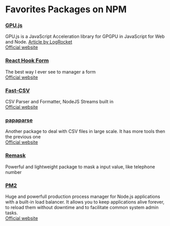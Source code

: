# Favorites Packages on NPM

### [GPU.js](https://www.npmjs.com/package/gpu.js)
GPU.js is a JavaScript Acceleration library for GPGPU in JavaScript for Web and Node.
[Article by LogRocket](https://blog.logrocket.com/improving-javascript-performance-with-gpu-js/)
<br>[Official website](https://gpu.rocks/#/)
<br>

### [React Hook Form](https://www.npmjs.com/package/react-hook-form)
The best way I ever see to manager a form 
<br>[Official website](https://react-hook-form.com/)
<br>

### [Fast-CSV](https://www.npmjs.com/package/fast-csv)
CSV Parser and Formatter, NodeJS Streams built in
<br>[Official website](https://c2fo.github.io/fast-csv/)
<br>

### [papaparse](https://www.npmjs.com/package/papaparse)
Another package to deal with CSV files in large scale. It has more tools then the previous one 
<br>[Official website](https://www.papaparse.com/)
<br>

### [Remask](https://www.npmjs.com/package/remask)
Powerful and lightweight package to mask a input value, like telephone number
<br>

### [PM2](https://www.npmjs.com/package/pm2)
Huge and powerfull production process manager for Node.js applications with a built-in load balancer. It allows you to keep applications alive forever, to reload them without downtime and to facilitate common system admin tasks.
<br>[Official website](https://pm2.keymetrics.io/)
<br>

